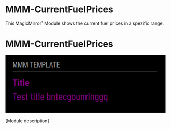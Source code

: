 # MMM-CurrentFuelPrices
This MagicMirror² Module shows the current fuel prices in a spezific range.

# MMM-CurrentFuelPrices

![Example of MMM-FuelPrices](./example_1.png)

[Module description]

